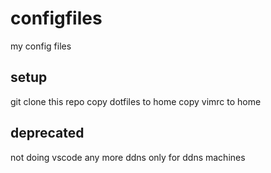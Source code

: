 # configfiles
my config files

## setup
git clone this repo
copy dotfiles to home
copy vimrc to home

## deprecated
not doing vscode any more
ddns only for ddns machines
